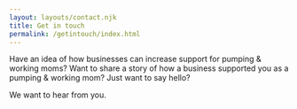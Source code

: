 ```yaml
---
layout: layouts/contact.njk
title: Get in touch
permalink: /getintouch/index.html
---
```

Have an idea of how businesses can increase support for pumping & working moms? Want to share a story of how a business supported you as a pumping & working mom? Just want to say hello?

We want to hear from you.